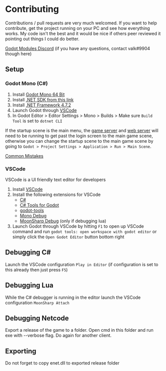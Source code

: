 # Contributing
Contributions / pull requests are very much welcomed. If you want to help contribute, get the project running on your PC and see how everything works. My code isn't the best and it would be nice if others peer reviewed it pointing out things I could do better. 

[Godot Modules Discord](https://discord.gg/866cg8yfxZ) (if you have any questions, contact valk#9904 though here)

## Setup
### Godot Mono (C#)
1. Install [Godot Mono 64 Bit](https://godotengine.org)
2. Install [.NET SDK from this link](https://dotnet.microsoft.com/en-us/download)
3. Install [.NET Framework 4.7.2](https://duckduckgo.com/?q=.net+framework+4.7.2)
4. Launch Godot through [VSCode](#vscode)
5. In Godot Editor > Editor Settings > Mono > Builds > Make sure `Build Tool` is set to `dotnet CLI`

If the startup scene is the main menu, the [game server](https://github.com/Raccoons-Rise-Up/server/blob/main/.github/CONTRIBUTING.md#setup) and [web server](https://github.com/Raccoons-Rise-Up/website/blob/main/.github/CONTRIBUTING.md) will need to be running to get past the login screen to the main game scene, otherwise you can change the startup scene to the main game scene by going to `Godot > Project Settings > Application > Run > Main Scene`.

[Common Mistakes](https://github.com/valkyrienyanko/GodotModules/blob/main/.github/COMMON_MISTAKES.md)  

### VSCode
VSCode is a UI friendly text editor for developers
1. Install [VSCode](https://code.visualstudio.com)
2. Install the following extensions for VSCode
    - [C#](https://marketplace.visualstudio.com/items?itemName=ms-dotnettools.csharp)
    - [C# Tools for Godot](https://marketplace.visualstudio.com/items?itemName=neikeq.godot-csharp-vscode)
    - [godot-tools](https://marketplace.visualstudio.com/items?itemName=geequlim.godot-tools)
    - [Mono Debug](https://marketplace.visualstudio.com/items?itemName=ms-vscode.mono-debug)
    - [MoonSharp Debug](https://marketplace.visualstudio.com/items?itemName=xanathar.moonsharp-debug) (only if debugging lua)
3. Launch Godot through VSCode by hitting `F1` to open up VSCode command and run `godot tools: open workspace with godot editor` or simply click the `Open Godot Editor` button bottom right

## Debugging C#
Launch the VSCode configuration `Play in Editor` (if configuration is set to this already then just press `F5`)

## Debugging Lua
While the C# debugger is running in the editor launch the VSCode configuration `MoonSharp Attach`

## Debugging Netcode
Export a release of the game to a folder. Open cmd in this folder and run exe with --verbose flag. Do again for another client.

## Exporting
Do not forget to copy enet.dll to exported release folder
